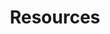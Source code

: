 ---
layout: m3/m3resources
title: Resources
permalink: /m3resources/


sections:
  - name: M3 Orientation Materials
    description: Provides an orientation of the tools and resources available within the M3 framework and Playbook. Download the document below for best results
    items:
      - name: M3 Playbook Orientation (PowerPoint)
        filename: M3 Playbook Orientation Final 6.27.22.pptx

  - name: M3 Playbook
    description: Descriptions for how to apply the M3 framework for a modernization or migration, including detailed activity steps, inputs, outputs, lessons learned, and stakeholders involved.
    items:
      - name: M3 Playbook (PDF)
        filename: M3-Playbook.pdf

  - name: M3 Document and Example Tracker
    description: Outlines the initial creation and updates of M3 Documents as outlined throughout all Phases for easy-to-follow tracking and maintenance. It also includes a list of current M3 Examples as stored on Max.gov.
    items:
      - name: M3 Document and Example Tracker
        filename: M3-Document-and-Example-Tracker.xlsx

  - name: Progress Review Templates
    description: Templates aid customers and providers in the completion of activities, providing aspects to consider while completing the activity. Templates do not have to be used if a customer or provider organization already has its own template as long as the detail included is the same.
    items:
      - name: Phase 1 Progress Review
        filename: Phase 1 Progress Review.pptx
      - name: Phase 2 Progress Review
        filename: Phase 2 Progress Review.pptx
      - name: Phase 3 Progress Review
        filename: Phase 3 Progress Review.pptx
      - name: Phase 4 Progress Review
        filename: Phase 4 Progress Review.pptx

  - name: Documentation Templates
    items:
      - name: As Is System Environment
        filename: M3-Playbook-As-Is-System-Environment-Template.xlsx
      - name: Baseline and Target Performance Success Metrics
        filename: M3-Playbook-Baseline-and-Target-Performance-Success-Metrics.pptx
      - name: Business Needs Workbook
        filename: M3-Playbook-Business-Needs-Workbook-2021.xlsx
      - name: Business Readiness Assessment Template
        filename: M3-Playbook-Business-Readiness-Assessment-Template.pptx
      - name: Change Management Plan
        filename: M3-Playbook-Change-Management-Plan-Template.docx
      - name: Change Request Form
        filename: M3-Playbook-Change-Request-Form-Template.docx
      - name: Communications Plan
        filename: M3-Playbook-Communications-Plan-Template.xlsx
      - name: Configuration Management Plan
        filename: M3-Playbook-Configuration-Management-Plan-Template.docx
      - name: Data Conversion Plan
        filename: M3-Playbook-Data-Conversion-Plan-Template.docx
      - name: Governance Plan
        filename: M3-Playbook-Governance-Plan-Template.docx
      - name: Investment Readiness Checklist
        filename: M3-Playbook-Investment-Readiness-Checklist.xlsx
      - name: Lessons Learned Report
        filename: M3-Playbook-Lessons-Learned-Report-Template.docx
      - name: Master Schedule
        filename: M3-Playbook-Master-Schedule-Template.xlsx
      - name: Provider Assessment
        filename: M3-Playbook-Provider-Assessment-Template.docx
      - name: RAID Log
        filename: M3-Playbook-RAID-Log-Template.xlsx
      - name: Requirements Management Plan
        filename: M3-Playbook-Requirements-Management-Plan-Template.docx
      - name: Requirements Traceability Matrix
        filename: M3-Playbook-Requirements-Traceability-Matrix-Template.xlsx
      - name: Resource Management Plan
        filename: M3-Playbook-Resource-Management-Plan-Template.docx
      - name: Risk Assessment Tool
        filename: M3-Playbook-Risk-Assessment-Tool-Template.xlsm
      - name: Risk Management Plan
        filename: M3-Playbook-Risk-Management-Plan-Template.docx
      - name: Stakeholder Analysis
        filename: M3-Playbook-Stakeholder-Analysis-Template.xlsx
      - name: Status Report Dashboard
        filename: M3-Playbook-Status-Report-Dashboard-Template.pptx
      - name: Target State CONOPS
        filename: M3-Playbook-Target-State-CONOPS-Template.docx
      - name: Test Plan
        filename: M3-Playbook-Test-Plan-Template.docx
      - name: Training Plan
        filename: M3-Playbook-Training-Plan-Template.docx

  - name: Glossary
    items:
      - name: View the Glossary
        url: /m3glossary/
    #description: '<a href="/m3glossary/" class="usa-button">View the Glossary</a>'

---